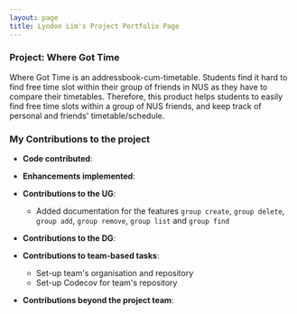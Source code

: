 ```yaml
---
layout: page
title: Lyndon Lim's Project Portfolio Page
---
```


### Project: Where Got Time

Where Got Time is an addressbook-cum-timetable. Students find it hard to find free time slot within their group of
friends in NUS as they have to compare their timetables. Therefore, this product helps students to easily find free time
slots within a group of NUS friends, and keep track of personal and friends' timetable/schedule.

### My Contributions to the project

* **Code contributed**:

* **Enhancements implemented**:

* **Contributions to the UG**:
  * Added documentation for the features `group create`, `group delete`, `group add`, `group remove`, `group list` and `group find`

* **Contributions to the DG**:

* **Contributions to team-based tasks**:
  * Set-up team's organisation and repository
  * Set-up Codecov for team's repository

* **Contributions beyond the project team**:
